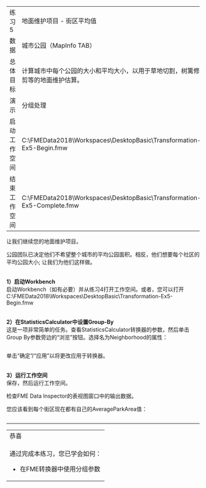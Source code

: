   <div id="readme" class="readme blob instapaper_body">
    <article class="markdown-body entry-content" itemprop="text">
<table>
<tbody><tr>
<td width="25%">
<i></i><font style="vertical-align: inherit;"><font style="vertical-align: inherit;">
练习5
</font></font></td>
<td><font style="vertical-align: inherit;"><font style="vertical-align: inherit;">
地面维护项目 - 街区平均值
</font></font></td>
</tr>
<tr>
<td><font style="vertical-align: inherit;"><font style="vertical-align: inherit;">数据</font></font></td>
<td><font style="vertical-align: inherit;"><font style="vertical-align: inherit;">城市公园（MapInfo TAB）</font></font></td>
</tr>
<tr>
<td><font style="vertical-align: inherit;"><font style="vertical-align: inherit;">总体目标</font></font></td>
<td><font style="vertical-align: inherit;"><font style="vertical-align: inherit;">计算城市中每个公园的大小和平均大小，以用于草地切割，树篱修剪等的地面维护估算。</font></font></td>
</tr>
<tr>
<td><font style="vertical-align: inherit;"><font style="vertical-align: inherit;">演示</font></font></td>
<td><font style="vertical-align: inherit;"><font style="vertical-align: inherit;">分组处理</font></font></td>
</tr>
<tr>
<td><font style="vertical-align: inherit;"><font style="vertical-align: inherit;">启动工作空间</font></font></td>
<td><font style="vertical-align: inherit;"><font style="vertical-align: inherit;">C:\FMEData2018\Workspaces\DesktopBasic\Transformation-Ex5-Begin.fmw</font></font></td>
</tr>
<tr>
<td><font style="vertical-align: inherit;"><font style="vertical-align: inherit;">结束工作空间</font></font></td>
<td><font style="vertical-align: inherit;"><font style="vertical-align: inherit;">C:\FMEData2018\Workspaces\DesktopBasic\Transformation-Ex5-Complete.fmw
</font></font></td>
</tr>
</tbody></table>
<p><font style="vertical-align: inherit;"><font style="vertical-align: inherit;">让我们继续您的地面维护项目。</font></font></p>
<p><font style="vertical-align: inherit;"><font style="vertical-align: inherit;">公园团队已决定他们不希望整个城市的平均公园面积。</font><font style="vertical-align: inherit;">相反，他们想要每个社区的平均公园大小; </font><font style="vertical-align: inherit;">让我们为他们这样做。</font></font></p>
<p><br><strong><font style="vertical-align: inherit;"><font style="vertical-align: inherit;">1）启动Workbench</font></font></strong>
<br><font style="vertical-align: inherit;"><font style="vertical-align: inherit;"> 启动Workbench（如有必要）并从练习4打开工作空间。或者，您可以打开C:\FMEData2018\Workspaces\DesktopBasic\Transformation-Ex5-Begin.fmw</font></font></p>
<p><br><strong><font style="vertical-align: inherit;"><font style="vertical-align: inherit;">2）在StatisticsCalculator中设置Group-By</font></font></strong>
<br><font style="vertical-align: inherit;"><font style="vertical-align: inherit;">这是一项非常简单的任务。</font><font style="vertical-align: inherit;">查看StatisticsCalculator转换器的参数，然后单击Group By参数旁边的“浏览”按钮。</font><font style="vertical-align: inherit;">选择名为Neighborhood的属性：</font></font></p>
<p><a target="_blank" rel="noopener noreferrer" href="https://github.com/safesoftware/FMETraining/blob/Desktop-Basic-2018/DesktopBasic2Transformation/Images/Img2.236.Ex5.StatsCalcGroupBy.png"><img src="./Images/Img2.236.Ex5.StatsCalcGroupBy.png" alt="" style="max-width:100%;"></a></p>
<p><font style="vertical-align: inherit;"><font style="vertical-align: inherit;">单击“确定”/“应用”以将更改应用于转换器。</font></font></p>
<p><br><strong><font style="vertical-align: inherit;"><font style="vertical-align: inherit;">3）运行工作空间</font></font></strong>
<br><font style="vertical-align: inherit;"><font style="vertical-align: inherit;">保存，然后运行工作空间。</font></font></p>
<p><font style="vertical-align: inherit;"><font style="vertical-align: inherit;">检查FME Data Inspector的表视图窗口中的输出数据。</font></font></p>
<p><font style="vertical-align: inherit;"><font style="vertical-align: inherit;">您应该看到每个街区现在都有自己的AverageParkArea值：</font></font></p>
<p><a target="_blank" rel="noopener noreferrer" href="https://github.com/safesoftware/FMETraining/blob/Desktop-Basic-2018/DesktopBasic2Transformation/Images/Img2.237.Ex5.StatsCalcGroupByDI.png"><img src="./Images/Img2.237.Ex5.StatsCalcGroupByDI.png" alt="" style="max-width:100%;"></a></p>
<hr>

<table>
<tbody><tr>
<td>
<i></i><font style="vertical-align: inherit;"><font style="vertical-align: inherit;">
恭喜
</font></font></td>
</tr>
<tr>
<td><font style="vertical-align: inherit;"><font style="vertical-align: inherit;">

通过完成本练习，您已学会如何：
</font></font><br>
<ul><li><font style="vertical-align: inherit;"><font style="vertical-align: inherit;">在FME转换器中使用分组参数</font></font></li></ul>

</td>
</tr>
</tbody></table>
</article>
  </div>
